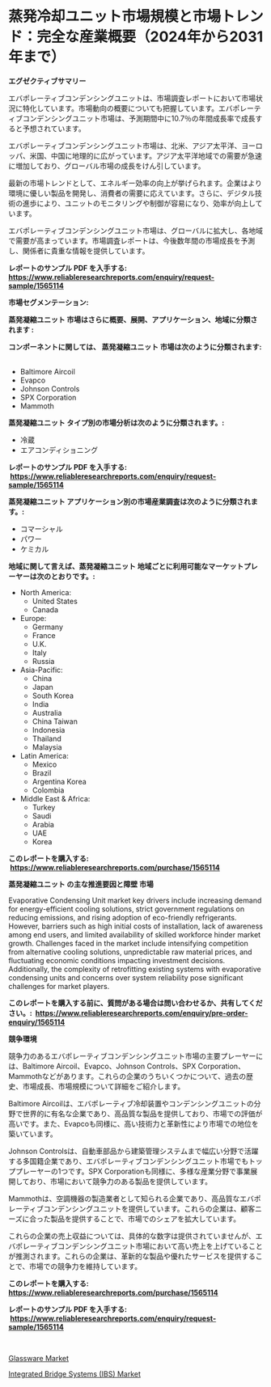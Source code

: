 <p><h1>蒸発冷却ユニット市場規模と市場トレンド：完全な産業概要（2024年から2031年まで）</h1></p><p><strong>エグゼクティブサマリー</strong></p>
<p><p>エバポレーティブコンデンシングユニットは、市場調査レポートにおいて市場状況に特化しています。市場動向の概要についても把握しています。エバポレーティブコンデンシングユニット市場は、予測期間中に10.7％の年間成長率で成長すると予想されています。</p><p>エバポレーティブコンデンシングユニット市場は、北米、アジア太平洋、ヨーロッパ、米国、中国に地理的に広がっています。アジア太平洋地域での需要が急速に増加しており、グローバル市場の成長をけん引しています。</p><p>最新の市場トレンドとして、エネルギー効率の向上が挙げられます。企業はより環境に優しい製品を開発し、消費者の需要に応えています。さらに、デジタル技術の進歩により、ユニットのモニタリングや制御が容易になり、効率が向上しています。</p><p>エバポレーティブコンデンシングユニット市場は、グローバルに拡大し、各地域で需要が高まっています。市場調査レポートは、今後数年間の市場成長を予測し、関係者に貴重な情報を提供しています。</p></p>
<p><strong>レポートのサンプル PDF を入手する: <a href="https://www.reliableresearchreports.com/enquiry/request-sample/1565114">https://www.reliableresearchreports.com/enquiry/request-sample/1565114</a></strong></p>
<p><strong>市場セグメンテーション:</strong></p>
<p><strong> 蒸発凝縮ユニット 市場はさらに概要、展開、アプリケーション、地域に分類されます :</strong></p>
<p><strong>コンポーネントに関しては、 蒸発凝縮ユニット 市場は次のように分類されます: &nbsp;</strong></p>
<p><ul><li>Baltimore Aircoil</li><li>Evapco</li><li>Johnson Controls</li><li>SPX Corporation</li><li>Mammoth</li></ul></p>
<p><strong> 蒸発凝縮ユニット タイプ別の市場分析は次のように分類されます。:</strong></p>
<p><ul><li>冷蔵</li><li>エアコンディショニング</li></ul></p>
<p><strong>レポートのサンプル PDF を入手する: &nbsp;<a href="https://www.reliableresearchreports.com/enquiry/request-sample/1565114">https://www.reliableresearchreports.com/enquiry/request-sample/1565114</a></strong></p>
<p><strong> 蒸発凝縮ユニット アプリケーション別の市場産業調査は次のように分類されます。:</strong></p>
<p><ul><li>コマーシャル</li><li>パワー</li><li>ケミカル</li></ul></p>
<p><strong>地域に関して言えば、蒸発凝縮ユニット 地域ごとに利用可能なマーケットプレーヤーは次のとおりです。:</strong></p>
<p><ul>
    <li>
        North America:
        <ul>
            <li>United States</li>
            <li>Canada</li>
        </ul>
    </li>
    <li>
        Europe:
        <ul>
            <li>Germany</li>
            <li>France</li>
            <li>U.K.</li>
            <li>Italy</li>
            <li>Russia</li>
        </ul>
    </li>
    <li>
        Asia-Pacific:
        <ul>
            <li>China</li>
            <li>Japan</li>
            <li>South Korea</li>
            <li>India</li>
            <li>Australia</li>
            <li>China Taiwan</li>
            <li>Indonesia</li>
            <li>Thailand</li>
            <li>Malaysia</li>
        </ul>
    </li>
    <li>
        Latin America:
        <ul>
            <li>Mexico</li>
            <li>Brazil</li>
            <li>Argentina Korea</li>
            <li>Colombia</li>
        </ul>
    </li>
    <li>
        Middle East & Africa:
        <ul>
            <li>Turkey</li>
            <li>Saudi</li>
            <li>Arabia</li>
            <li>UAE</li>
            <li>Korea</li>
        </ul>
    </li>
    </ul></p>
<p><strong>このレポートを購入する: &nbsp;<a href="https://www.reliableresearchreports.com/purchase/1565114">https://www.reliableresearchreports.com/purchase/1565114</a></strong></p>
<p><strong>蒸発凝縮ユニット の主な推進要因と障壁 市場</strong></p>
<p><p>Evaporative Condensing Unit market key drivers include increasing demand for energy-efficient cooling solutions, strict government regulations on reducing emissions, and rising adoption of eco-friendly refrigerants. However, barriers such as high initial costs of installation, lack of awareness among end users, and limited availability of skilled workforce hinder market growth. Challenges faced in the market include intensifying competition from alternative cooling solutions, unpredictable raw material prices, and fluctuating economic conditions impacting investment decisions. Additionally, the complexity of retrofitting existing systems with evaporative condensing units and concerns over system reliability pose significant challenges for market players.</p></p>
<p><strong>このレポートを購入する前に、質問がある場合は問い合わせるか、共有してください。:&nbsp; <a href="https://www.reliableresearchreports.com/enquiry/pre-order-enquiry/1565114">https://www.reliableresearchreports.com/enquiry/pre-order-enquiry/1565114</a></strong></p>
<p><strong>競争環境</strong></p>
<p><p>競争力のあるエバポレーティブコンデンシングユニット市場の主要プレーヤーには、Baltimore Aircoil、Evapco、Johnson Controls、SPX Corporation、Mammothなどがあります。これらの企業のうちいくつかについて、過去の歴史、市場成長、市場規模について詳細をご紹介します。</p><p>Baltimore Aircoilは、エバポレーティブ冷却装置やコンデンシングユニットの分野で世界的に有名な企業であり、高品質な製品を提供しており、市場での評価が高いです。また、Evapcoも同様に、高い技術力と革新性により市場での地位を築いています。</p><p>Johnson Controlsは、自動車部品から建築管理システムまで幅広い分野で活躍する多国籍企業であり、エバポレーティブコンデンシングユニット市場でもトッププレーヤーの1つです。SPX Corporationも同様に、多様な産業分野で事業展開しており、市場において競争力のある製品を提供しています。</p><p>Mammothは、空調機器の製造業者として知られる企業であり、高品質なエバポレーティブコンデンシングユニットを提供しています。これらの企業は、顧客ニーズに合った製品を提供することで、市場でのシェアを拡大しています。</p><p>これらの企業の売上収益については、具体的な数字は提供されていませんが、エバポレーティブコンデンシングユニット市場において高い売上を上げていることが推測されます。これらの企業は、革新的な製品や優れたサービスを提供することで、市場での競争力を維持しています。</p></p>
<p><strong>このレポートを購入する: &nbsp; <a href="https://www.reliableresearchreports.com/purchase/1565114">https://www.reliableresearchreports.com/purchase/1565114</a></strong></p>
<p><strong>レポートのサンプル PDF を入手する: &nbsp;<a href="https://www.reliableresearchreports.com/enquiry/request-sample/1565114">https://www.reliableresearchreports.com/enquiry/request-sample/1565114</a></strong><strong></strong></p>
<p>&nbsp;</p>
<p><p><a href="https://github.com/Sarissaschmalingtr6fz2739/Market-Research-Report-List-1/blob/main/glassware-market.md">Glassware Market</a></p><p><a href="https://five-trouble-98a.notion.site/Integrated-Bridge-Systems-IBS-Market-Size-Global-Industry-Overview-Market-Segmentation-and-Forec-b8f0146094874e2bb14bff7b9c7eca02">Integrated Bridge Systems (IBS) Market</a></p></p>
